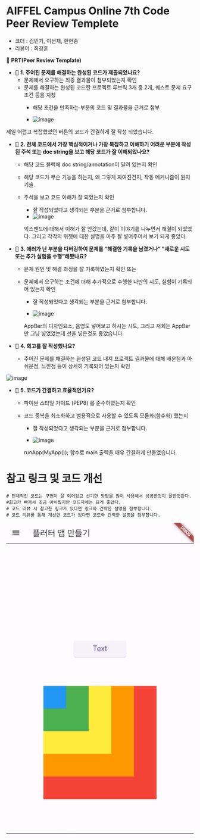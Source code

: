 # AIFFEL Campus Online 7th Code Peer Review Templete

- 코더 : 김민기, 이선재, 한현종
- 리뷰어 : 최강훈

🔑 **PRT(Peer Review Template)**

- []  **1. 주어진 문제를 해결하는 완성된 코드가 제출되었나요?**
    - 문제에서 요구하는 최종 결과물이 첨부되었는지 확인
    - 문제를 해결하는 완성된 코드란 프로젝트 루브릭 3개 중 2개, 
    퀘스트 문제 요구조건 등을 지칭
        - 해당 조건을 만족하는 부분의 코드 및 결과물을 근거로 첨부
     
        - <img width="436" alt="image" src="https://github.com/choikanghoon/kimmingi-AIFFEL_Online_Quest/assets/149554171/127ceb62-3c5b-40de-bfcc-a6cb087cd24c">

제일 어렵고 복잡했었던 버튼의 코드가 간결하게 잘 작성 되었습니다.

- []  **2. 전체 코드에서 가장 핵심적이거나 가장 복잡하고 이해하기 어려운 부분에 작성된 
주석 또는 doc string을 보고 해당 코드가 잘 이해되었나요?**
    - 해당 코드 블럭에 doc string/annotation이 달려 있는지 확인
    - 해당 코드가 무슨 기능을 하는지, 왜 그렇게 짜여진건지, 작동 메커니즘이 뭔지 기술.
    - 주석을 보고 코드 이해가 잘 되었는지 확인
        - 잘 작성되었다고 생각되는 부분을 근거로 첨부합니다.
        - <img width="372" alt="image" src="https://github.com/choikanghoon/kimmingi-AIFFEL_Online_Quest/assets/149554171/af7f3973-e22d-4408-a109-444548f4ab2c">

        익스펜드에 대해서 이해가 잘 안갔는데, 같이 이야기를 나누면서 해결이 되었었다.
      그리고 각각의 위젯에 대한 설명을 아주 잘 넣어주어서 보기 되게 좋았다.


- []  **3. 에러가 난 부분을 디버깅하여 문제를 “해결한 기록을 남겼거나” 
”새로운 시도 또는 추가 실험을 수행”해봤나요?**
    - 문제 원인 및 해결 과정을 잘 기록하였는지 확인 또는
    - 문제에서 요구하는 조건에 더해 추가적으로 수행한 나만의 시도, 
    실험이 기록되어 있는지 확인
        - 잘 작성되었다고 생각되는 부분을 근거로 첨부합니다.
     
        - <img width="420" alt="image" src="https://github.com/choikanghoon/kimmingi-AIFFEL_Online_Quest/assets/149554171/ab30ee94-7d13-42ec-acbb-ac67eeb91108">

        AppBar의 디자인요소, 음영도 넣어보고 하시는 시도, 그리고 저희는 AppBar만 그냥 넣었었는데 선을 넣은것도 좋았습니다.


- []  **4. 회고를 잘 작성했나요?**
    - 주어진 문제를 해결하는 완성된 코드 내지 프로젝트 결과물에 대해
    배운점과 아쉬운점, 느낀점 등이 상세히 기록되어 있는지 확인

<img width="474" alt="image" src="https://github.com/choikanghoon/kimmingi-AIFFEL_Online_Quest/assets/149554171/a701fe74-8ea8-4422-acc1-8453fcd22bab">


- []  **5. 코드가 간결하고 효율적인가요?**
    - 파이썬 스타일 가이드 (PEP8) 를 준수하였는지 확인
    - 코드 중복을 최소화하고 범용적으로 사용할 수 있도록 모듈화(함수화) 했는지
        - 잘 작성되었다고 생각되는 부분을 근거로 첨부합니다.
     
        - <img width="262" alt="image" src="https://github.com/choikanghoon/kimmingi-AIFFEL_Online_Quest/assets/149554171/b15a3634-36b8-4439-8f05-c98b6dd807cd">

        runApp(MyApp()); 함수로 main 출력을 매우 간결하게 만들었습니다.

 
# 참고 링크 및 코드 개선
```
# 전체적인 코드는 구현이 잘 되어있고 신기한 방법을 많이 사용해서 성공한것이 잘한것같다.
#회고가 빠져서 조금 아쉬웠지만 코드자체는 되게 좋았다.
# 코드 리뷰 시 참고한 링크가 있다면 링크와 간략한 설명을 첨부합니다.
# 코드 리뷰를 통해 개선한 코드가 있다면 코드와 간략한 설명을 첨부합니다.
```

![alt text](image.png)
